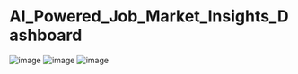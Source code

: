 # AI_Powered_Job_Market_Insights_Dashboard
![image](https://github.com/user-attachments/assets/a61474df-68f3-44db-a924-e760a4fae4d8)
![image](https://github.com/user-attachments/assets/0beced3e-f812-42ac-906a-522638ba05bd)
![image](https://github.com/user-attachments/assets/8696d8c6-1d08-429f-97ee-aafcbbe520b1)
